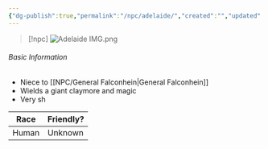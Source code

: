 ```yaml
---
{"dg-publish":true,"permalink":"/npc/adelaide/","created":"","updated":""}
---
```



> [!npc]
> ![Adelaide IMG.png](/img/user/z_Assets/Adelaide%20IMG.png)

 ###### Basic Information
 - Niece to [[NPC/General Falconhein\|General Falconhein]] 
 - Wields a giant claymore and magic
 - Very sh


 | **Race** | **Friendly?** |
| --------- | ---------- |
| Human          |   Unknown       | 
